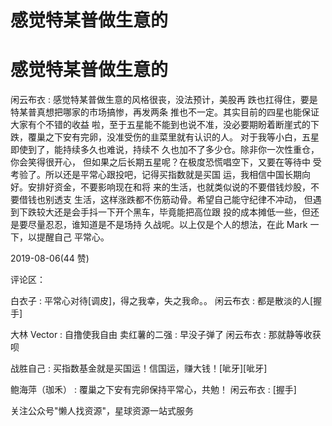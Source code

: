 # 感觉特某普做生意的

# 感觉特某普做生意的

闲云布衣 : 感觉特某普做生意的风格很丧，没法预计，美股再 跌也扛得住，要是特某普真想把哪家的市场搞惨，再发两条 推也不一定。其实目前的四星也能保证大家有个不错的收益 啦，至于五星能不能到也说不准，没必要期盼着断崖式的下 跌，覆巢之下安有完卵，没准受伤的韭菜里就有认识的人。 对于我等小白，五星即使到了，能持续多久也难说，持续不 久也加不了多少仓。除非你一次性重仓，你会笑得很开心， 但如果之后长期五星呢？在极度恐慌唱空下，又要在等待中 受考验了。所以还是平常心跟投吧，记得买指数就是买国 运，我相信中国长期向好。安排好资金，不要影响现在和将 来的生活，也就类似说的不要借钱炒股，不要借钱也别透支 生活，这样涨跌都不伤筋动骨。希望自己能守纪律不冲动， 但遇到下跌较大还是会手抖一下开个黑车，毕竟能把高位跟 投的成本摊低一些，但还是要尽量忍忍，谁知道是不是场持 久战呢。以上仅是个人的想法，在此 Mark 一下，以提醒自己 平常心。

2019-08-06(44 赞)

评论区：

白衣子 : 平常心对待[调皮]，得之我幸，失之我命。。 闲云布衣 : 都是散淡的人[握手]

大林 Vector : 自撸使我自由 卖红薯的二强 : 早没子弹了 闲云布衣 : 那就静等收获呗

战胜自己 : 买指数基金就是买国运！信国运，赚大钱！[呲牙][呲牙]

鲍海萍（珈禾） : 覆巢之下安有完卵保持平常心，共勉！ 闲云布衣 : [握手]

关注公众号"懒人找资源"，星球资源一站式服务